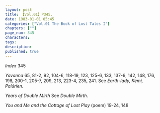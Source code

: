 ```yaml
---
layout: post
title: 【Vol.01】P345.
date: 1983-01-01 05:45
categories: ["Vol.01 The Book of Lost Tales I"]
chapters: [""]
page_num: 345
characters: 
tags: 
description: 
published: true
---
```


<p style="text-indent: 0;">
<I>Index</I> 345
</p>

<I>Yavanna </I> 65, 81-2, 92, 104-6, 118-19, 123, 125-6, 133, 137-9, 142, 148, 176, 198, 200-1, 205-7, 209, 213, 223-4, 235, 241. See <I>Earth-lady, Kémi, Palúríen</I>.

<I>Years of Double Mirth   </I> See <I>Double Mirth</I>.

<I>You and Me and the Cottage of Lost Play   </I> (poem) 19-24, 148

